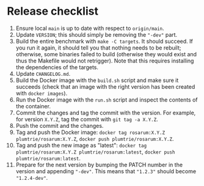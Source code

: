# Release checklist
1. Ensure local `main` is up to date with respect to `origin/main`.
2. Update `VERSION`; this should simply be removing the `"-dev"` part.
3. Build the entire benchmark with `make -C targets`. It should succeed. If you run it again, it
   should tell you that nothing needs to be rebuilt; otherwise, some binaries failed to build
   (otherwise they would exist and thus the Makefile would not retrigger). Note that this requires
   installing the dependencies of the targets.
4. Update `CHANGELOG.md`.
5. Build the Docker image with the `build.sh` script and make sure it succeeds (check that an image
   with the right version has been created with `docker images`).
6. Run the Docker image with the `run.sh` script and inspect the contents of the container.
7. Commit the changes and tag the commit with the version. For example, for version `X.Y.Z`, tag
   the commit with `git tag -a X.Y.Z`.
8. Push the commit and the changes.
9. Tag and push the Docker image: `docker tag rosarum:X.Y.Z plumtrie/rosarum:X.Y.Z`, `docker push
   plumtrie/rosarum:X.Y.Z`.
10. Tag and push the new image as "latest": `docker tag plumtrie/rosarum:X.Y.Z
    plumtrie/rosarum:latest`, `docker push plumtrie/rosarum:latest`.
11. Prepare for the next version by bumping the PATCH number in the version and appending `"-dev"`.
    This means that `"1.2.3"` should become `"1.2.4-dev"`.

